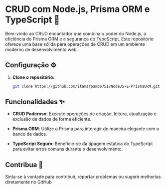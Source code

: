 # CRUD com Node.js, Prisma ORM e TypeScript 🚀

Bem-vindo ao CRUD encantador que combina o poder do Node.js, a eficiência do Prisma ORM e a segurança do TypeScript. Este repositório oferece uma base sólida para operações de CRUD em um ambiente moderno de desenvolvimento web.

## Configuração ⚙️

1. **Clone o repositório:**
   ```bash
   git clone https://github.com/itamarpambo751/NodeJS-E-PrismaORM.git

## Funcionalidades ✨
- **CRUD Poderoso**: Execute operações de criação, leitura, atualização e exclusão de dados de forma eficiente.

- **Prisma ORM**: Utilize o Prisma para interagir de maneira elegante com o banco de dados.

- **TypeScript Seguro**: Beneficie-se da tipagem estática do TypeScript para evitar erros comuns durante o desenvolvimento.

## Contribua 🤝
Sinta-se à vontade para contribuir, reportar problemas ou sugerir melhorias diretamente no GitHub 
